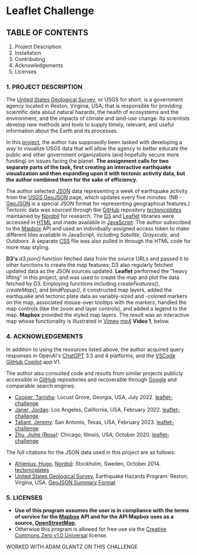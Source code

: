 
# Leaflet Challenge

## TABLE OF CONTENTS

1. Project Description
2. Installation
3. Contributing
4. Acknowledgements
5. Licenses

### 1. PROJECT DESCRIPTION

The [United States Geological Survey](https://www.usgs.gov/), or USGS for short, is a government agency located in Reston, Virginia, USA, that is responsible for providing scientific data about natural hazards, the health of ecosystems and the environment, and the impacts of climate and land-use change. Its scientists develop new methods and tools to supply timely, relevant, and useful information about the Earth and its processes. 

In this [project](https://courses.bootcampspot.com/courses/3337/assignments/54007?module_item_id=961640), the author has supposedly been tasked with developing a way to visualize USGS data that will allow the agency to better educate the public and other government organizations (and hopefully secure more funding) on issues facing the planet. **The assignment calls for two separate parts of the task, first creating an interactive earthquake visualization and then expanding upon it with tectonic activity data, but the author combined them for the sake of efficiency.**

The author selected [JSON](https://en.wikipedia.org/wiki/JSON) data representing a week of earthquake activity from the [USGS GeoJSON](http://earthquake.usgs.gov/earthquakes/feed/v1.0/geojson.php) page, which updates every five minutes. (NB - [GeoJSON](https://en.wikipedia.org/wiki/GeoJSON) is a special JSON format for representing geographical features.) Tectonic data was sourced through tbe [GitHub](https://github.com/) repository [_tectonicplates_](https://github.com/fraxen/tectonicplates) maintained by [Nordpil](https://nordpil.com/) for research. The [D3](https://d3js.org/) and [Leaflet](https://leafletjs.com/index.html) libraries were accessed in [HTML](https://en.wikipedia.org/wiki/HTML5) and made available in [JavaScript](https://en.wikipedia.org/wiki/JavaScript). The author subscribed to the [Mapbox](https://www.mapbox.com/about/maps/) API and used an individually-assigned access token to make different tiles available in JavaScript, including _Satellite_, _Grayscale_, and _Outdoors_. A separate [CSS](https://en.wikipedia.org/wiki/CSS) file was also pulled in through the HTML code for more map styling.

**D3's** _d3.json()_ function fetched data from the source URLs and passed it to other functions to create the map features; D3 also regularly fetched updated data as the JSON sources updated. **Leaflet** performed the "heavy lifting" in this project, and was used to create the map and plot the data fetched by D3. Employing functions including _createFeatures()_, _createMap()_, and _bindPopup()_, it constructed map layers, added the earthquake and tectonic plate data as variably-sized and -colored markers on the map, associated mouse-over tooltips with the markers, handled the map controls (like the zoom and layer controls), and added a legend to the map. **Mapbox** provided the styled map layers. The result was an interactive map whose functionality is illustrated in [Vimeo](https://vimeo.com/) [mp4](https://en.wikipedia.org/wiki/MP4_file_format) **Video 1**, below.

### 4. ACKNOWLEDGEMENTS

In addition to using the resources listed above, the author acquired query responses in OpenAI's [ChatGPT](https://chat.openai.com/) 3.5 and 4 platforms, and the [VSCode GitHub Copilot](https://github.com/features/copilot) app V1.

The author also consulted code and results from similar projects publicly accessible in [GitHub](https://github.com/) repositories and recoverable through [Google](https://www.google.com/) and comparable search engines:

- [Cooper, Tanisha](https://www.linkedin.com/in/tanisha-cooper-5b3743197/): Locust Grove, Georgia, USA, July 2022. [leaflet-challenge](https://github.com/TanishaCooper/leaflet-challenge)
- [Janer, Jordan](https://www.linkedin.com/in/jordan-janer/): Los Angeles, California, USA, February 2022. [leaflet-challenge](https://github.com/JordanJaner/leaflet-challenge)
- [Tallant, Jeremy](https://www.linkedin.com/in/jeremy-tallant-717075220/): San Antonio, Texas, USA, February 2023. [leaflet-challenge](https://github.com/JeremyTallant/leaflet-challenge)
- [Zhu, Jiuhe (Rosa)](https://www.linkedin.com/in/jiuhe-zhu/): Chicago, Illinois, USA, October 2020. [leaflet-challenge](https://github.com/Jiuhe2020/leaflet-challenge)

The full citations for the JSON data used in this project are as follows:

- [Ahlenius, Hugo](https://www.linkedin.com/in/hugoahlenius/), [Nordpil](https://nordpil.com/): Stockholm, Sweden, October 2014. [tectonicplates](https://github.com/fraxen/tectonicplates)
- [United States Geological Survey](https://www.usgs.gov/), Earthquake Hazards Program: Reston, Virgina, USA. [GeoJSON Summary Format](https://earthquake.usgs.gov/earthquakes/feed/v1.0/geojson.php)


### 5. LICENSES

- **Use of this program assumes the user is in compliance with the terms of service for the [Mapbox](https://www.mapbox.com/legal/tos) API and for the API Mapbox uses as a source, [OpenStreetMap](http://www.openstreetmap.org/copyright).**
- Otherwise this program is allowed for free use via the [Creative Commons Zero v1.0 Universal](https://creativecommons.org/publicdomain/zero/1.0/) license.

WORKED WITH ADAM GLANTZ ON THIS CHALLENGE

